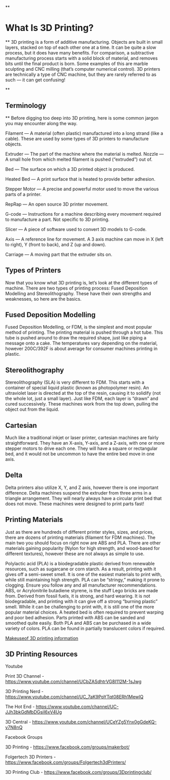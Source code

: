 **

What Is 3D Printing?
====================

**
3D printing is a form of additive manufacturing. Objects are built in small layers, stacked on top of each other one at a time. It can be quite a slow process, but it does have many benefits. For comparison, a subtractive manufacturing process starts with a solid block of material, and removes bits until the final product is born. Some examples of this are marble sculpting and CNC milling (that’s computer numerical control). 3D printers are technically a type of CNC machine, but they are rarely referred to as such — it can get confusing!

**

Terminology
-----------

**
Before digging too deep into 3D printing, here is some common jargon you may encounter along the way.

Filament — A material (often plastic) manufactured into a long strand (like a cable). These are used by some types of 3D printers to manufacture objects.

Extruder — The part of the machine where the material is melted.
Nozzle — A small hole from which melted filament is pushed (“extruded”) out of.

Bed — The surface on which a 3D printed object is produced.

Heated Bed — A print surface that is heated to provide better adhesion.

Stepper Motor — A precise and powerful motor used to move the various parts of a printer.

RepRap — An open source 3D printer movement.

G-code — Instructions for a machine describing every movement required to manufacture a part. Not specific to 3D printing.

Slicer — A piece of software used to convert 3D models to G-code.

Axis — A reference line for movement. A 3 axis machine can move in X (left to right), Y (front to back), and Z (up and down).

Carriage — A moving part that the extruder sits on.

Types of Printers
-----------------

Now that you know what 3D printing is, let’s look at the different types of machine. There are two types of printing process: Fused Deposition Modelling and Stereolithography. These have their own strengths and weaknesses, so here are the basics.

Fused Deposition Modelling
--------------------------

Fused Deposition Modelling, or FDM, is the simplest and most popular method of printing. The printing material is pushed through a hot tube. This tube is pushed around to draw the required shape, just like piping a message onto a cake. The temperatures vary depending on the material, however 200C/392F is about average for consumer machines printing in plastic.

Stereolithography
-----------------

Stereolithography (SLA) is very different to FDM. This starts with a container of special liquid plastic (known as photopolymer resin). An ultraviolet laser is directed at the top of the resin, causing it to solidify (not the whole lot, just a small layer). Just like FDM, each layer is “drawn” and cured successively. These machines work from the top down, pulling the object out from the liquid.


Cartesian
---------

Much like a traditional inkjet or laser printer, cartesian machines are fairly straightforward. They have an X-axis, Y-axis, and a Z-axis, with one or more stepper motors to drive each one. They will have a square or rectangular bed, and it would not be uncommon to have the entire bed move in one axis.

Delta
-----

Delta printers also utilize X, Y, and Z axis, however there is one important difference. Delta machines suspend the extruder from three arms in a triangle arrangement. They will nearly always have a circular print bed that does not move. These machines were designed to print parts fast!

Printing Materials
------------------

Just as there are hundreds of different printer styles, sizes, and prices, there are dozens of printing materials (filament for FDM machines). The main two you should focus on right now are ABS and PLA. There are other materials gaining popularity (Nylon for high strength, and wood-based for different textures), however these are not always as simple to use.

Polylactic acid (PLA) is a biodegradable plastic derived from renewable resources, such as sugarcane or corn starch. As a result, printing with it gives off a semi-sweet smell. It is one of the easiest materials to print with, while still maintaining high strength. PLA can be “stringy,” making it prone to clogging. Ensure you follow any and all manufacturer recommendations.
ABS, or Acrylonitrile butadiene styrene, is the stuff Lego bricks are made from. Derived from fossil fuels, it is strong, and hard wearing. It is not biodegradable, and printing with it can give off a strong “burning plastic” smell. While it can be challenging to print with, it is still one of the more popular material choices. A heated bed is often required to prevent warping and poor bed adhesion. Parts printed with ABS can be sanded and smoothed quite easily.
Both PLA and ABS can be purchased in a wide variety of colors. PLA can be found in partially translucent colors if required.


[Makeuseof 3D printing information](http://www.makeuseof.com/tag/beginners-guide-3)

        
3D Printing Resources
---------------------

Youtube

Print 3D Channel - https://www.youtube.com/channel/UCbZASdhtrVG8I112M-1sJwg

3D Printing Nerd - https://www.youtube.com/channel/UC_7aK9PpYTqt08ERh1MewlQ

The Hot End - https://www.youtube.com/channel/UC-JJh3bkGdMbDGsiI6xV4Ug

3D Central - https://www.youtube.com/channel/UCeYZg5Ynx0gGdeKQ-v7N8nQ

Facebook Groups

3D Printing - https://www.facebook.com/groups/makerbot/

Folgertech 3D Printers - https://www.facebook.com/groups/Folgertech3dPrinters/

3D Printing Club - https://www.facebook.com/groups/3Dprintingclub/

